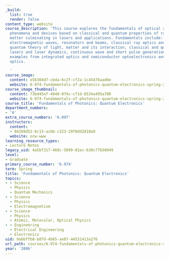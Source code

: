 ```yaml
---
_build:
  list: true
  render: false
content_type: website
course_description: 'This course explores the fundamentals of optical and optoelectronic
  phenomena and devices based on classical and quantum properties of radiation and
  matter culminating in lasers and applications. Fundamentals include: Maxwell''s
  electromagnetic waves, resonators and beams, classical ray optics and optical systems,
  quantum theory of light, matter and its interaction, classical and quantum noise,
  lasers and laser dynamics, continuous wave and short pulse generation, light modulation;
  examples from integrated optics and semiconductor optoelectronics and nonlinear
  optics.

  '
course_image:
  content: e56304d7-cbda-6c2f-cf2a-1c45476aad6e
  website: 6-974-fundamentals-of-photonics-quantum-electronics-spring-2006
course_image_thumbnail:
  content: 73bd45ef-4940-074c-cf1d-8534a495a700
  website: 6-974-fundamentals-of-photonics-quantum-electronics-spring-2006
course_title: 'Fundamentals of Photonics: Quantum Electronics'
department_numbers:
- '6'
extra_course_numbers: '6.097'
instructors:
  content:
  - 84269d52-8c13-acbb-c323-29f0dd2818a9
  website: ocw-www
learning_resource_types:
- Lecture Notes
legacy_uid: 4a5bf317-468c-5099-81ec-630c77b58049
level:
- Graduate
primary_course_number: '6.974'
term: Spring
title: 'Fundamentals of Photonics: Quantum Electronics'
topics:
- - Science
  - Physics
  - Quantum Mechanics
- - Science
  - Physics
  - Electromagnetism
- - Science
  - Physics
  - Atomic, Molecular, Optical Physics
- - Engineering
  - Electrical Engineering
  - Electronics
uid: 9abbffb8-b87d-4b65-ae07-44531413a276
url_path: courses/6-974-fundamentals-of-photonics-quantum-electronics-spring-2006
year: '2006'
---
```

